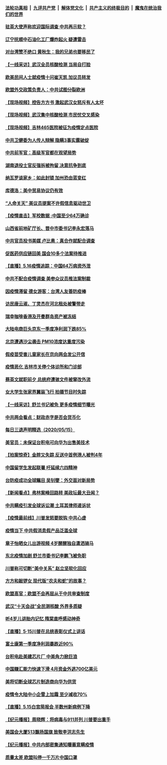 ####  [法轮功真相](../../../../basic/blob/master/README.md?t=05171002) &nbsp;|&nbsp; [九评共产党](../../../../9ping.md/blob/master/README.md?t=05171002) &nbsp;|&nbsp; [解体党文化](../../../../jtdwh.md/blob/master/README.md?t=05171002)  &nbsp;|&nbsp; [共产主义的终极目的](../../../../gczydzjmd.md/blob/master/README.md?t=05171002) &nbsp;|&nbsp; [魔鬼在统治我们的世界](../../../../mgztzwmdsj.md/blob/master/README.md?t=05171002) 

#### [驻英大使声称欢迎国际调查 中共再示软？](../pages/nsc413/n12115302.md?t=05171002) 

#### [辽宁抚顺中石油化工厂爆炸起火 疑遭雷击](../pages/nsc413/n12115099.md?t=05171002) 

#### [对台湾赞不绝口 黄秋生：我的兄弟也要移民了](../pages/nsc413/n12115144.md?t=05171002) 

#### [【一线采访】武汉全员核酸检测 当局自打脸](../pages/nsc413/n12115138.md?t=05171002) 

#### [欧美民间人士就疫情十问崔天凯 加议员转发](../pages/nsc413/n12115226.md?t=05171002) 

#### [欧盟外交政策负责人：中共试图分裂欧洲](../pages/nsc413/n12115131.md?t=05171002) 

#### [【现场视频】控告方方书 激起武汉女怒斥有人太坏](../pages/nsc413/n12115147.md?t=05171002) 

#### [【现场视频】武汉集中核酸检测 市民忧交叉感染](../pages/nsc413/n12114952.md?t=05171002) 

#### [【现场视频】吉林465医院被征为疫情定点医院](../pages/nsc413/n12114982.md?t=05171002) 

#### [中共卫健委为人传人辩解 隐瞒3事实露破绽](../pages/nsc413/n12108041.md?t=05171002) 

#### [中共前军官：高级军官都在观望局势](../pages/nsc413/n12114951.md?t=05171002) 

#### [湖南退役士官反强拆被拘留 决意抗争到底](../pages/nsc413/n12115006.md?t=05171002) 

#### [纳瓦罗谈家乡：如此封锁 加州恐由蓝变红](../pages/nsc413/n12114760.md?t=05171002) 

#### [库德洛：美中贸易协议仍有效](../pages/nsc413/n12114866.md?t=05171002) 

#### [“人命关天” 美议员提案不许假信息驱动世卫](../pages/nsc413/n12114792.md?t=05171002) 

#### [【疫情直击】军校数据 :中国至少64万确诊](../pages/nsc413/n12114594.md?t=05171002) 

#### [山西省前地矿厅长、晋中市委书记李永宏落马](../pages/nsc413/n12114641.md?t=05171002) 

#### [中共官员投书美媒 卢比奥：真合作就配合调查](../pages/nsc413/n12114709.md?t=05171002) 

#### [促医药供应链回美 国会10多个法案待推进](../pages/nsc413/n12114692.md?t=05171002) 

#### [【直播】5.16疫情追踪：中国64万病资外泄](../pages/nsc413/n12114542.md?t=05171002) 

#### [中共不配合疫情调查 美参众议员推法案制裁](../pages/nsc413/n12113326.md?t=05171002) 

#### [因疫情滞留 德女游客：台湾人友善防疫棒](../pages/nsc413/n12114129.md?t=05171002) 

#### [访民唐云淑、丁灵杰在河北租处被警带走](../pages/nsc413/n12114454.md?t=05171002) 

#### [瑞幸咖啡香港及开曼群岛资产被冻结](../pages/nsc413/n12114254.md?t=05171002) 

#### [大陆电商巨头京东一季度净利润下跌85%](../pages/nsc413/n12113952.md?t=05171002) 

#### [北京遭遇沙尘袭击 PM10浓度达重度污染](../pages/nsc413/n12114289.md?t=05171002) 


#### [假疫苗受害儿童家长在京向两会发公开信](../pages/nsc413/n12112852.md?t=05171002) 

#### [疫情恶化 吉林市关停个体诊所和门诊部](../pages/nsc413/n12114269.md?t=05171002) 

#### [蔡英文就职前夕 总统府遭骇文件被窜改外流](../pages/nsc413/n12113773.md?t=05171002) 

#### [女大学生张家界翼装飞行 拍摄节目时失踪](../pages/nsc413/n12114027.md?t=05171002) 

#### [【一线采访】舒兰书记被免 更多疫情细节曝光](../pages/nsc413/n12113707.md?t=05171002) 

#### [中共两会看点：财政赤字是否会货币化](../pages/nsc413/n12113576.md?t=05171002) 

#### [每日三退声明精选（2020/05/15）](../pages/nsc413/n12113893.md?t=05171002) 

#### [美官员：未保证台积电可向华为出售美技术](../pages/nsc413/n12113566.md?t=05171002) 

#### [【拍案惊奇】金胖又失踪 反送中首例港人被判4年](../pages/nsc413/n12113607.md?t=05171002) 

#### [中国留学生发起联署 吁延续六四精神](../pages/nsc413/n12113733.md?t=05171002) 

#### [台防疫成功全球瞩目 吴钊燮：外交面对新局势](../pages/nsc413/n12113738.md?t=05171002) 

#### [【新闻看点】弗林案峰回路转 美政坛最大丑闻？](../pages/nsc413/n12113049.md?t=05171002) 

#### [中共瞒疫引发全球诉讼潮 土耳其律师递诉状](../pages/nsc413/n12113248.md?t=05171002) 

#### [【疫情最前线】川普发怒要脱钩 中共心虚](../pages/nsc413/n12112978.md?t=05171002) 

#### [疫情当下 中共假消息假产品泛滥全球](../pages/nsc413/n12113273.md?t=05171002) 

#### [章子怡晒女儿出游视频 4岁醒醒独自潇洒骑马](../pages/nsc413/n12113104.md?t=05171002) 

#### [东北疫情加剧 舒兰市委书记李鹏飞被免职](../pages/nsc413/n12113209.md?t=05171002) 

#### [川普称可切断“美中关系” 赵立坚软化回应](../pages/nsc413/n12113099.md?t=05171002) 

#### [方方和敲锣女 现代版“农夫和蛇”的故事？](../pages/nsc413/n12113136.md?t=05171002) 

#### [欧盟高官：欧盟不会再屈从于中共审查制度](../pages/nsc413/n12113182.md?t=05171002) 

#### [武汉“十天会战”全民测核酸 外界多质疑](../pages/nsc413/n12113219.md?t=05171002) 

#### [听4岁儿讲胎内记忆 隋棠直呼感动神奇](../pages/nsc413/n12112764.md?t=05171002) 

#### [【直播】5·15川普在总统表彰仪式上讲话](../pages/nsc413/n12112699.md?t=05171002) 

#### [富士康第一季度净利润暴跌近90%](../pages/nsc413/n12113013.md?t=05171002) 

#### [台积电赴美建芯片厂 中美角力掀巨浪](../pages/nsc413/n12112963.md?t=05171002) 

#### [中国赚汇能力快速下滑 4月资金外逃700亿美元](../pages/nsc413/n12112938.md?t=05171002) 

#### [美将切断全球芯片制造商向华为供货](../pages/nsc413/n12112865.md?t=05171002) 

#### [疫情令大陆中小企雪上加霜 至少减收70%](../pages/nsc413/n12112800.md?t=05171002) 

#### [【直播】5.15白宫简报会 半数州新病例下降](../pages/nsc413/n12112673.md?t=05171002) 

#### [【纪元播报】周晓辉：将病毒与911并列 川普要出重手](../pages/nsc413/n12110571.md?t=05171002) 

#### [美国会大厦513飘扬国旗 致敬李洪志先生](../pages/nsc413/n12112087.md?t=05171002) 

#### [【纪元播报】中共内部密集通知曝蓄意瞒疫情](../pages/nsc413/n12109744.md?t=05171002) 

#### [质量太差 欧盟叫停一千万片中国口罩](../pages/nsc413/n12112723.md?t=05171002) 

